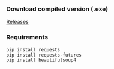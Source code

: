 ### Download compiled version (.exe)
[Releases](https://github.com/NekoChanTaiwan/nHentai-downloader/releases/latest)

### Requirements
```
pip install requests
pip install requests-futures
pip install beautifulsoup4
```
